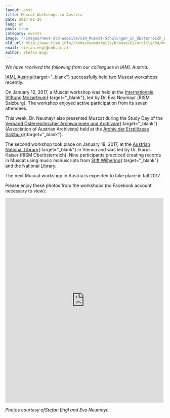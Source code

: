 ```yaml
---
layout: post
title: Muscat Workshops in Austria
date: 2017-01-26
lang: en
post: true
category: events
image: "/images/news-old-website/csm_Muscat-Schulungen_in_OEsterreich_Wien_2_737aa0dc99.jpg"
old_url: http://www.rism.info//home/newsdetails/browse/62/article/64/muscat-workshops-in-austria.html
email: stefan.engl@onb.ac.at
author: Stefan Engl
---
```



_We have received the following from our colleagues in IAML Austria:_

[IAML Austria](http://www.iaml.at/){:target="_blank"} successfully held two Muscat workshops recently.

On January 12, 2017, a Muscat workshop was held at the [Internationale Stiftung Mozarteum](http://www.mozarteum.at/){:target="_blank"}, led by Dr. Eva Neumayr (RISM Salzburg). The workshop enjoyed active participation from its seven attendees.

This week, Dr. Neumayr also presented Muscat during the Study Day of the [Verband Österreichischer Archivarinnen und Archivare](http://www.voea.at/){:target="_blank"} (Association of Austrian Archivists) held at the [Archiv der Erzdiözese Salzburg](http://www.kirchen.net/archiv/home/){:target="_blank"}.

The second workshop took place on January 18, 2017, at the [Austrian National Library](https://www.onb.ac.at/){:target="_blank"} in Vienna and was led by Dr. Ikarus Kaiser (RISM Oberösterreich). Nine participants practiced creating records in Muscat using music manuscripts from [Stift Wilhering](http://stiftwilhering.at/){:target="_blank"} and the National Library.

The next Muscat workshop in Austria is expected to take place in fall 2017.

Please enjoy these photos from the workshops (no Facebook account necessary to view):

<iframe src="https://www.facebook.com/plugins/post.php?href=https%3A%2F%2Fwww.facebook.com%2Fmedia%2Fset%2F%3Fset%3Da.1485250014849171.1073741849.103775449663308%26type%3D3&amp;width=500" width="500" height="645" style="border:none;overflow:hidden" scrolling="no" frameborder="0" allowtransparency="true"></iframe>



_Photos courtesy ofStefan Engl and Eva Neumayr._

